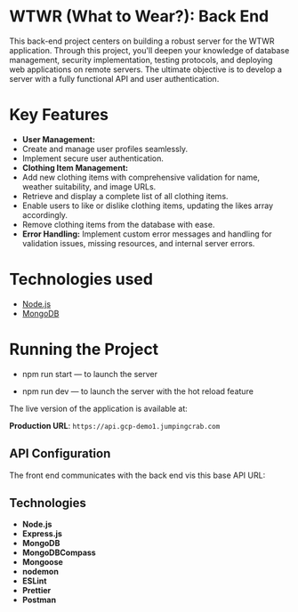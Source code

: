 # WTWR (What to Wear?): Back End

This back-end project centers on building a robust server for the WTWR application. Through this project, you'll deepen your knowledge of database management, security implementation, testing protocols, and deploying web applications on remote servers. The ultimate objective is to develop a server with a fully functional API and user authentication.

# Key Features

- **User Management:**
- Create and manage user profiles seamlessly.
- Implement secure user authentication.
- **Clothing Item Management:**
- Add new clothing items with comprehensive validation for name, weather suitability, and image URLs.
- Retrieve and display a complete list of all clothing items.
- Enable users to like or dislike clothing items, updating the likes array accordingly.
- Remove clothing items from the database with ease.
- **Error Handling:** Implement custom error messages and handling for validation issues, missing resources, and internal server errors.

# Technologies used

- [Node.js](https://nodejs.org/en/)
- [MongoDB](https://www.mongodb.com/)

# Running the Project

- npm run start — to launch the server

- npm run dev — to launch the server with the hot reload feature

The live version of the application is available at:

**Production URL**: `https://api.gcp-demo1.jumpingcrab.com`

## API Configuration

The front end communicates with the back end vis this base API URL:

## Technologies

- **Node.js**
- **Express.js**
- **MongoDB**
- **MongoDBCompass**
- **Mongoose**
- **nodemon**
- **ESLint**
- **Prettier**
- **Postman**
